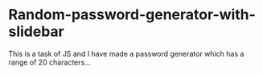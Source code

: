 # Random-password-generator-with-slidebar
This is a task of JS and I have made a password generator which has a range of 20 characters...
